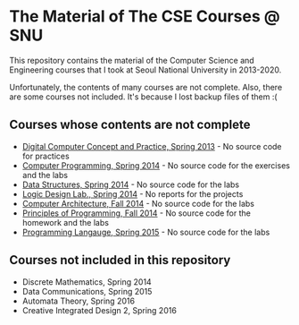 # The Material of The CSE Courses @ SNU

This repository contains the material of the Computer Science and Engineering courses that I took at Seoul National University in 2013-2020.

Unfortunately, the contents of many courses are not complete. Also, there are some courses not included. It's because I lost backup files of them :(

## Courses whose contents are not complete

- [Digital Computer Concept and Practice, Spring 2013](https://github.com/hyunjinjeong/snu-cse-courses-material/tree/master/Digital%20Computer%20Concept%20and%20Practice%2C%20Spring%202013) - No source code for practices
- [Computer Programming, Spring 2014](https://github.com/hyunjinjeong/snu-cse-courses-material/tree/master/Computer%20Programming%2C%20Spring%202014) - No source code for the exercises and the labs
- [Data Structures, Spring 2014](https://github.com/hyunjinjeong/snu-cse-courses-material/tree/master/Data%20Structures%2C%20Spring%202014) - No source code for the labs
- [Logic Design Lab., Spring 2014](https://github.com/hyunjinjeong/snu-cse-courses-material/tree/master/Logic%20Design%20Lab.%2C%20Spring%202014) - No reports for the projects
- [Computer Architecture, Fall 2014](https://github.com/hyunjinjeong/snu-cse-courses-material/tree/master/Computer%20Architecture%2C%20Fall%202014) - No source code for the labs
- [Principles of Programming, Fall 2014](https://github.com/hyunjinjeong/snu-cse-courses-material/tree/master/Principles%20of%20Programming%2C%20Fall%202014) - No source code for the homework and the labs
- [Programming Langauge, Spring 2015](https://github.com/hyunjinjeong/snu-cse-courses-material/tree/master/Programming%20Langauge%2C%20Spring%202015/sf) - No source code for the labs

## Courses not included in this repository

- Discrete Mathematics, Spring 2014
- Data Communications, Spring 2015
- Automata Theory, Spring 2016
- Creative Integrated Design 2, Spring 2016
